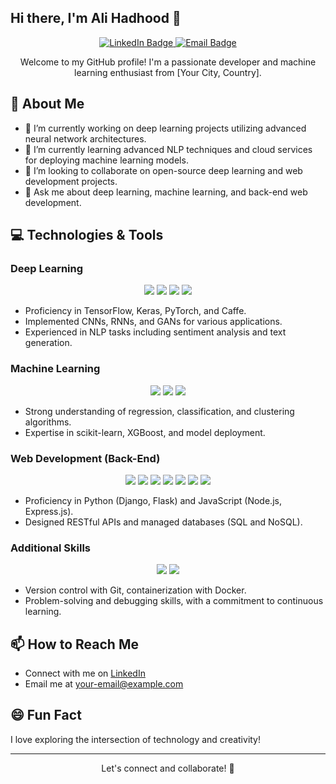 ## Hi there, I'm Ali Hadhood 👋

<p align="center">
  <a href="https://www.linkedin.com/in/ali-hadhood-ab343a240/">
    <img src="https://img.shields.io/badge/-Ali%20Hadhood-blue?style=flat-square&logo=Linkedin&logoColor=white&link=https://www.linkedin.com/in/ali-hadhood-ab343a240/" alt="LinkedIn Badge">
  </a>
  <a href="mailto:your-email@example.com">
    <img src="https://img.shields.io/badge/-Email-red?style=flat-square&logo=Gmail&logoColor=white&link=mailto:your-email@example.com" alt="Email Badge">
  </a>
</p>

<p align="center">
  Welcome to my GitHub profile! I'm a passionate developer and machine learning enthusiast from [Your City, Country].
</p>

## 🚀 About Me

- 🔭 I’m currently working on deep learning projects utilizing advanced neural network architectures.
- 🌱 I’m currently learning advanced NLP techniques and cloud services for deploying machine learning models.
- 👯 I’m looking to collaborate on open-source deep learning and web development projects.
- 💬 Ask me about deep learning, machine learning, and back-end web development.

## 💻 Technologies & Tools

### Deep Learning

<p align="center">
  <img src="https://img.icons8.com/color/48/000000/tensorflow.png"/>
  <img src="https://img.icons8.com/color/48/000000/keras.png"/>
  <img src="https://img.icons8.com/color/48/000000/pytorch.png"/>
  <img src="https://img.icons8.com/color/48/000000/caffe.png"/>
</p>

- Proficiency in TensorFlow, Keras, PyTorch, and Caffe.
- Implemented CNNs, RNNs, and GANs for various applications.
- Experienced in NLP tasks including sentiment analysis and text generation.

### Machine Learning

<p align="center">
  <img src="https://img.icons8.com/color/48/000000/machine-learning.png"/>
  <img src="https://img.icons8.com/color/48/000000/scikit-learn.png"/>
  <img src="https://img.icons8.com/color/48/000000/xgboost.png"/>
</p>

- Strong understanding of regression, classification, and clustering algorithms.
- Expertise in scikit-learn, XGBoost, and model deployment.

### Web Development (Back-End)

<p align="center">
  <img src="https://img.icons8.com/color/48/000000/python.png"/>
  <img src="https://img.icons8.com/color/48/000000/javascript.png"/>
  <img src="https://img.icons8.com/color/48/000000/django.png"/>
  <img src="https://img.icons8.com/color/48/000000/flask.png"/>
  <img src="https://img.icons8.com/color/48/000000/nodejs.png"/>
  <img src="https://img.icons8.com/color/48/000000/mongodb.png"/>
  <img src="https://img.icons8.com/color/48/000000/mysql.png"/>
</p>

- Proficiency in Python (Django, Flask) and JavaScript (Node.js, Express.js).
- Designed RESTful APIs and managed databases (SQL and NoSQL).

### Additional Skills

<p align="center">
  <img src="https://img.icons8.com/fluent/48/000000/github.png"/>
  <img src="https://img.icons8.com/fluent/48/000000/docker.png"/>
</p>

- Version control with Git, containerization with Docker.
- Problem-solving and debugging skills, with a commitment to continuous learning.

## 📫 How to Reach Me

- Connect with me on [LinkedIn](https://www.linkedin.com/in/ali-hadhood-ab343a240/)
- Email me at [your-email@example.com](mailto:your-email@example.com)

## 😄 Fun Fact

I love exploring the intersection of technology and creativity!

---

<p align="center">
  Let's connect and collaborate! 🚀
</p>
